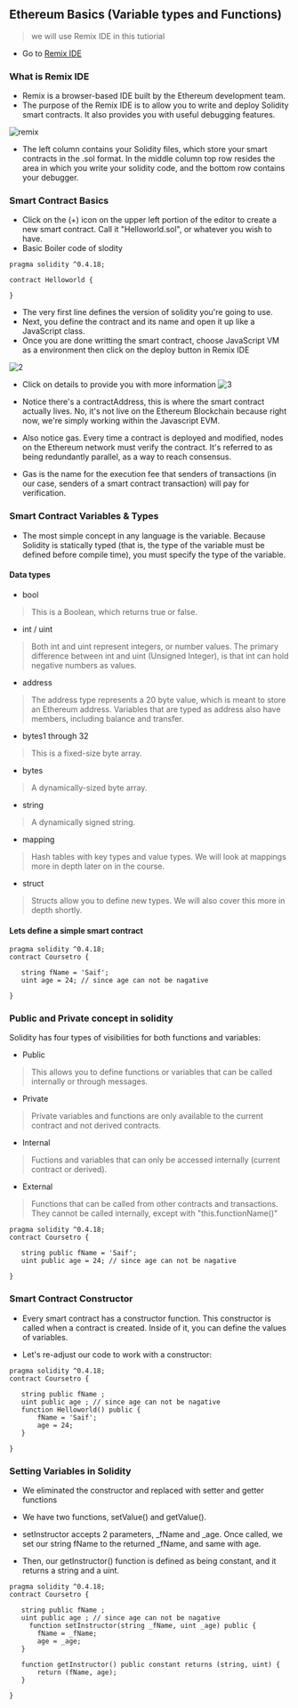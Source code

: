 ## Ethereum Basics (Variable types and Functions)
> we will use Remix IDE in this tutiorial

* Go to [Remix IDE](https://remix.ethereum.org/)
 
### What is Remix IDE
* Remix is a browser-based IDE built by the Ethereum development team.
* The purpose of the Remix IDE is to allow you to write and deploy Solidity smart contracts. It also provides you with useful debugging features.

![remix](1.png)

* The left column contains your Solidity files, which store your smart contracts in the .sol format. In the middle column top row resides the area in which you write your solidity code, and the bottom row contains your debugger.

### Smart Contract Basics
* Click on the (+) icon on the upper left portion of the editor to create a new smart contract. Call it "Helloworld.sol", or whatever you wish to have.
* Basic Boiler code of slodity
```solidity
pragma solidity ^0.4.18;

contract Helloworld {
    
}
```
* The very first line defines the version of solidity you're going to use.
* Next, you define the contract and its name and open it up like a JavaScript class.
* Once you are done writting the smart contract, choose JavaScript VM as a environment then click on the deploy button in Remix IDE

![2](2.png)

* Click on details to provide you with more information
![3](3.png)

* Notice there's a contractAddress, this is where the smart contract actually lives. No, it's not live on the Ethereum Blockchain because right now, we're simply working within the Javascript EVM.

* Also notice gas. Every time a contract is deployed and modified, nodes on the Ethereum network must verify the contract. It's referred to as being redundantly parallel, as a way to reach consensus. 

* Gas is the name for the execution fee that senders of transactions (in our case, senders of a smart contract transaction) will pay for verification.

### Smart Contract Variables & Types
 * The most simple concept in any language is the variable. Because Solidity is statically typed (that is, the type of the variable must be defined before compile time), you must specify the type of the variable.

#### Data types

* bool
> This is a Boolean, which returns true or false.

* int / uint
> Both int and uint represent integers, or number values. The primary difference between int and uint (Unsigned Integer), is that int can hold negative numbers as values.

* address
>The address type represents a 20 byte value, which is meant to store an Ethereum address. Variables that are typed as address also have members, including balance and transfer.

* bytes1 through 32
> This is a fixed-size byte array.

* bytes
> A dynamically-sized byte array.

* string
> A dynamically signed string.

* mapping
> Hash tables with key types and value types. We will look at mappings more in depth later on in the course.

* struct
> Structs allow you to define new types. We will also cover this more in depth shortly.

#### Lets define a simple smart contract
``` Solidity
pragma solidity ^0.4.18;
contract Coursetro {
    
   string fName = 'Saif';
   uint age = 24; // since age can not be nagative
    
}
```

### Public and Private concept in solidity 
Solidity has four types of visibilities for both functions and variables:

* Public
> This allows you to define functions or variables that can be called internally or through messages.

* Private
> Private variables and functions are only available to the current contract and not derived contracts.

* Internal
> Fuctions and variables that can only be accessed internally (current contract or derived).

* External
> Functions that can be called from other contracts and transactions. They cannot be called internally, except with "this.functionName()"

```Solidity
pragma solidity ^0.4.18;
contract Coursetro {
    
   string public fName = 'Saif';
   uint public age = 24; // since age can not be nagative
    
}
```

### Smart Contract Constructor
* Every smart contract has a constructor function. This constructor is called when a contract is created. Inside of it, you can define the values of variables.

* Let's re-adjust our code to work with a constructor:
```Solidity
pragma solidity ^0.4.18;
contract Coursetro {
    
   string public fName ;
   uint public age ; // since age can not be nagative
   function Helloworld() public {
       fName = 'Saif';
       age = 24;
   }
    
}
```
### Setting Variables in Solidity 

* We eliminated the constructor and replaced with setter and getter functions

* We have two functions, setValue() and getValue().

* setInstructor accepts 2 parameters, _fName and _age. Once called, we set our string fName to the returned _fName, and same with age.

* Then, our getInstructor() function is defined as being constant, and it returns a string and a uint.

```Solidity
pragma solidity ^0.4.18;
contract Coursetro {
    
   string public fName ;
   uint public age ; // since age can not be nagative
     function setInstructor(string _fName, uint _age) public {
       fName = _fName;
       age = _age;
   }
   
   function getInstructor() public constant returns (string, uint) {
       return (fName, age);
   }
    
}
```